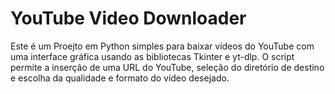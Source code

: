 # YouTube Video Downloader

Este é um Proejto em Python simples para baixar vídeos do YouTube com uma interface gráfica usando as bibliotecas Tkinter e yt-dlp. O script permite a inserção de uma URL do YouTube, seleção do diretório de destino e escolha da qualidade e formato do vídeo desejado.
